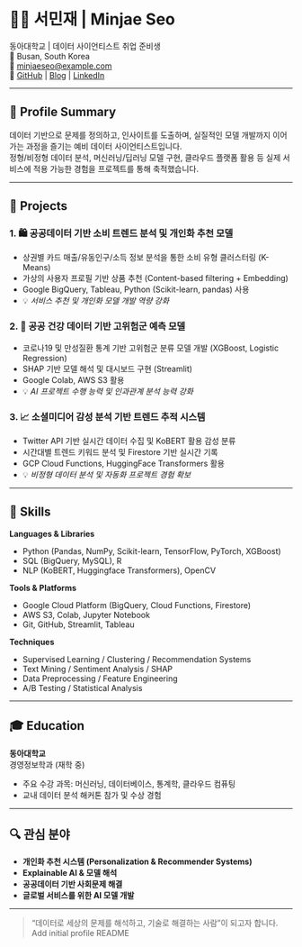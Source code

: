 # 👩‍💻 서민재 | Minjae Seo  
동아대학교 | 데이터 사이언티스트 취업 준비생  
📍 Busan, South Korea  
📧 minjaeseo@example.com  
📎 [GitHub](https://github.com/minjaeseo) | [Blog](https://minjaeseo.dev) | [LinkedIn](https://linkedin.com/in/minjaeseo)

---

## 📌 Profile Summary

데이터 기반으로 문제를 정의하고, 인사이트를 도출하며, 실질적인 모델 개발까지 이어가는 과정을 즐기는 예비 데이터 사이언티스트입니다.  
정형/비정형 데이터 분석, 머신러닝/딥러닝 모델 구현, 클라우드 플랫폼 활용 등 실제 서비스에 적용 가능한 경험을 프로젝트를 통해 축적했습니다.

---

## 💼 Projects

### 1. 🛍️ 공공데이터 기반 소비 트렌드 분석 및 개인화 추천 모델
- 상권별 카드 매출/유동인구/소득 정보 분석을 통한 소비 유형 클러스터링 (K-Means)
- 가상의 사용자 프로필 기반 상품 추천 (Content-based filtering + Embedding)
- Google BigQuery, Tableau, Python (Scikit-learn, pandas) 사용
- 💡 *서비스 추천 및 개인화 모델 개발 역량 강화*

### 2. 🧬 공공 건강 데이터 기반 고위험군 예측 모델
- 코로나19 및 만성질환 통계 기반 고위험군 분류 모델 개발 (XGBoost, Logistic Regression)
- SHAP 기반 모델 해석 및 대시보드 구현 (Streamlit)
- Google Colab, AWS S3 활용
- 💡 *AI 프로젝트 수행 능력 및 인과관계 분석 능력 강화*

### 3. 📈 소셜미디어 감성 분석 기반 트렌드 추적 시스템
- Twitter API 기반 실시간 데이터 수집 및 KoBERT 활용 감성 분류
- 시간대별 트렌드 키워드 분석 및 Firestore 기반 실시간 기록
- GCP Cloud Functions, HuggingFace Transformers 활용
- 💡 *비정형 데이터 분석 및 자동화 프로젝트 경험 확보*

---

## 🧠 Skills

**Languages & Libraries**  
- Python (Pandas, NumPy, Scikit-learn, TensorFlow, PyTorch, XGBoost)  
- SQL (BigQuery, MySQL), R  
- NLP (KoBERT, Huggingface Transformers), OpenCV  

**Tools & Platforms**  
- Google Cloud Platform (BigQuery, Cloud Functions, Firestore)  
- AWS S3, Colab, Jupyter Notebook  
- Git, GitHub, Streamlit, Tableau  

**Techniques**  
- Supervised Learning / Clustering / Recommendation Systems  
- Text Mining / Sentiment Analysis / SHAP  
- Data Preprocessing / Feature Engineering  
- A/B Testing / Statistical Analysis  

---

## 🎓 Education

**동아대학교**  
경영정보학과 (재학 중)  
- 주요 수강 과목: 머신러닝, 데이터베이스, 통계학, 클라우드 컴퓨팅  
- 교내 데이터 분석 해커톤 참가 및 수상 경험  

---

## 🔍 관심 분야

- **개인화 추천 시스템 (Personalization & Recommender Systems)**  
- **Explainable AI & 모델 해석**  
- **공공데이터 기반 사회문제 해결**  
- **글로벌 서비스를 위한 AI 모델 개발**

---

> “데이터로 세상의 문제를 해석하고, 기술로 해결하는 사람”이 되고자 합니다.
> Add initial profile README
